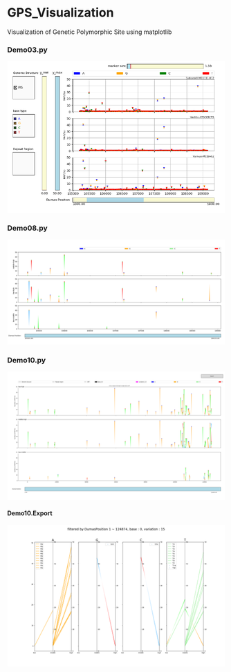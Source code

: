 # GPS_Visualization
Visualization of Genetic Polymorphic Site using matplotlib
### Demo03.py
![Image](asset/demo.png)

### Demo08.py
![Image](asset/demo08.png)

### Demo10.py
![Image](asset/demo10.png)
#### Demo10.Export
![Image](asset/demo10_export.png)
